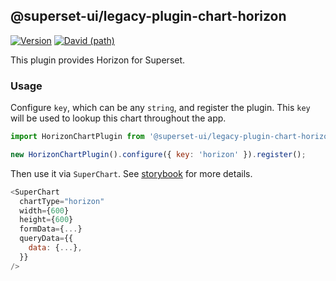 ## @superset-ui/legacy-plugin-chart-horizon

[![Version](https://img.shields.io/npm/v/@superset-ui/legacy-plugin-chart-horizon.svg?style=flat-square)](https://www.npmjs.com/package/@superset-ui/legacy-plugin-chart-horizon)
[![David (path)](https://img.shields.io/david/apache-superset/superset-ui-plugins.svg?path=packages%2Fsuperset-ui-legacy-plugin-chart-horizon&style=flat-square)](https://david-dm.org/apache-superset/superset-ui-plugins?path=packages/superset-ui-legacy-plugin-chart-horizon)

This plugin provides Horizon for Superset.

### Usage

Configure `key`, which can be any `string`, and register the plugin. This `key` will be used to
lookup this chart throughout the app.

```js
import HorizonChartPlugin from '@superset-ui/legacy-plugin-chart-horizon';

new HorizonChartPlugin().configure({ key: 'horizon' }).register();
```

Then use it via `SuperChart`. See
[storybook](https://apache-superset.github.io/superset-ui-plugins/?selectedKind=plugin-chart-horizon)
for more details.

```js
<SuperChart
  chartType="horizon"
  width={600}
  height={600}
  formData={...}
  queryData={{
    data: {...},
  }}
/>
```
